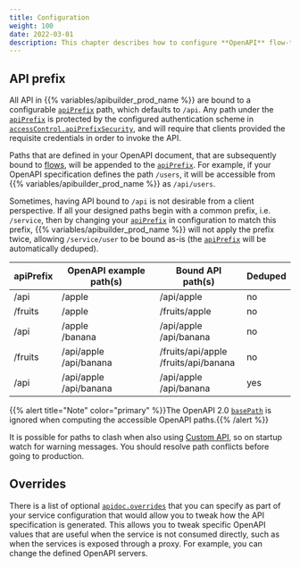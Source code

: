 ```yaml
---
title: Configuration
weight: 100
date: 2022-03-01
description: This chapter describes how to configure **OpenAPI** flow-trigger to change the default behavior.
---
```


## API prefix

All API in {{% variables/apibuilder_prod_name %}} are bound to a configurable [`apiPrefix`](/docs/developer_guide/project/configuration/project_configuration#apiprefix) path, which defaults to `/api`. Any path under the [`apiPrefix`](/docs/developer_guide/project/configuration/project_configuration#apiprefix) is protected by the configured authentication scheme in [`accessControl.apiPrefixSecurity`](/docs/developer_guide/project/configuration/project_configuration#accesscontrol), and will require that clients provided the requisite credentials in order to invoke the API.

Paths that are defined in your OpenAPI document, that are subsequently bound to [flows](/docs/developer_guide/flows), will be appended to the [`apiPrefix`](/docs/developer_guide/project/configuration/project_configuration#apiprefix). For example, if your OpenAPI specification defines the path `/users`, it will be accessible from {{% variables/apibuilder_prod_name %}} as `/api/users`.

Sometimes, having API bound to `/api` is not desirable from a client perspective. If all your designed paths begin with a common prefix, i.e. `/service`, then by changing your [`apiPrefix`](/docs/developer_guide/project/configuration/project_configuration#apiprefix) in configuration to match this prefix, {{% variables/apibuilder_prod_name %}} will not apply the prefix twice, allowing `/service/user` to be bound as-is (the [`apiPrefix`](/docs/developer_guide/project/configuration/project_configuration#apiprefix) will be automatically deduped).

| apiPrefix | OpenAPI example path(s)    | Bound API path(s)    | Deduped |
| --------- | ------------------------- | --------------------- | ------- |
| /api      | /apple | /api/apple | no |
| /fruits   | /apple | /fruits/apple | no |
| /api      | /apple<br>/banana | /api/apple<br>/api/banana | no |
| /fruits   | /api/apple<br>/api/banana | /fruits/api/apple<br>/fruits/api/banana | no |
| /api      | /api/apple<br>/api/banana | /api/apple<br>/api/banana | yes |

{{% alert title="Note" color="primary" %}}The OpenAPI 2.0 [`basePath`](https://github.com/OAI/OpenAPI-Specification/blob/main/versions/2.0.md#fixed-fields) is ignored when computing the accessible OpenAPI paths.{{% /alert %}}

It is possible for paths to clash when also using [Custom API](/docs/developer_guide/apis), so on startup watch for warning messages. You should resolve path conflicts before going to production.

## Overrides

There is a list of optional [`apidoc.overrides`](/docs/developer_guide/project/configuration/project_configuration#apidoc) that you can specify as part of your service configuration that would allow you to tweak how the API specification is generated. This allows you to tweak specific OpenAPI values that are useful when the service is not consumed directly, such as when the services is exposed through a proxy.  For example, you can change the defined OpenAPI servers.
